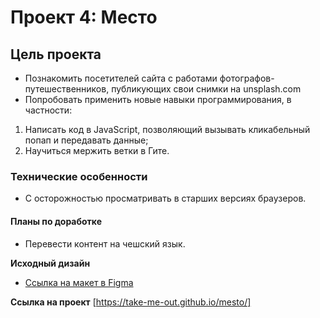 # Проект 4: Место

## Цель проекта

* Познакомить посетителей сайта с работами фотографов-путешественников, публикующих свои снимки на unsplash.com
* Попробовать применить новые навыки программирования, в частности:
1. Написать код в JavaScript, позволяющий вызывать кликабельный попап и передавать данные;
2. Научиться мержить ветки в Гите.

### Технические особенности
* С осторожностью просматривать в старших версиях браузеров.

#### Планы по доработке
* Перевести контент на чешский язык.

**Исходный дизайн**

* [Ссылка на макет в Figma](https://www.figma.com/file/2cn9N9jSkmxD84oJik7xL7/JavaScript.-Sprint-4?node-id=0%3A1)

**Ссылка на проект**
[https://take-me-out.github.io/mesto/]